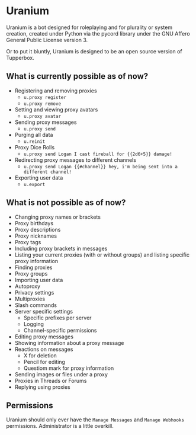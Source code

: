 # Uranium

Uranium is a bot designed for roleplaying and for plurality or system creation, created under Python via the pycord library under the GNU Affero General Public License version 3.

Or to put it bluntly, Uranium is designed to be an open source version of Tupperbox.

## What is currently possible as of now?
* Registering and removing proxies
    * `u.proxy register`
    * `u.proxy remove`
* Setting and viewing proxy avatars
    * `u.proxy avatar`
* Sending proxy messages
    * `u.proxy send`
* Purging all data
    * `u.reinit`
* Proxy Dice Rolls
    * `u.proxy send Logan I cast fireball for {{2d6+5}} damage!`
* Redirecting proxy messages to different channels
    * `u.proxy send Logan {{#channel}} hey, i'm being sent into a different channel!`
* Exporting user data
    * `u.export`

## What is not possible as of now?
* Changing proxy names or brackets
* Proxy birthdays
* Proxy descriptions
* Proxy nicknames
* Proxy tags
* Including proxy brackets in messages
* Listing your current proxies (with or without groups) and listing specific proxy information
* Finding proxies
* Proxy groups
* Importing user data
* Autoproxy
* Privacy settings
* Multiproxies
* Slash commands
* Server specific settings
    * Specific prefixes per server
    * Logging
    * Channel-specific permissions
* Editing proxy messages
* Showing information about a proxy message
* Reactions on messages
    * X for deletion
    * Pencil for editing
    * Questiom mark for proxy information
* Sending images or files under a proxy
* Proxies in Threads or Forums
* Replying using proxies

## Permissions

Uranium should only ever have the `Manage Messages` and `Manage Webhooks` permissions. Administrator is a little overkill.